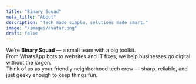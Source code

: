 ```yaml
---
title: "Binary Squad"
meta_title: "About"
description: "Tech made simple, solutions made smart."
image: "/images/avatar.png"
draft: false
---
```


We’re **Binary Squad** — a small team with a big toolkit.  
From WhatsApp bots to websites and IT fixes, we help businesses go digital without the jargon.  
Think of us as your friendly neighborhood tech crew — sharp, reliable, and just geeky enough to keep things fun.
